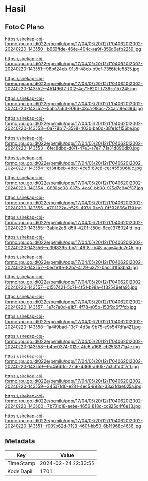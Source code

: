 # Hasil

## Foto C Plano

https://sirekap-obj-formc.kpu.go.id/022e/pemilu/pdpr/17/04/06/20/12/1704062012002-20240220-143550--b960ffde-46de-404c-aa9f-859d6efb2269.jpg

https://sirekap-obj-formc.kpu.go.id/022e/pemilu/pdpr/17/04/06/20/12/1704062012002-20240220-143551--98b624eb-91b5-48cb-b9cf-7356fcfe5835.jpg

https://sirekap-obj-formc.kpu.go.id/022e/pemilu/pdpr/17/04/06/20/12/1704062012002-20240220-143552--451496f7-f0f2-4e71-820f-f739ec157245.jpg

https://sirekap-obj-formc.kpu.go.id/022e/pemilu/pdpr/17/04/06/20/12/1704062012002-20240220-143552--5abb7563-9766-43ca-98ac-734ac18edd94.jpg

https://sirekap-obj-formc.kpu.go.id/022e/pemilu/pdpr/17/04/06/20/12/1704062012002-20240220-143553--0a778b17-3598-403b-ba0d-38fe1cf156be.jpg

https://sirekap-obj-formc.kpu.go.id/022e/pemilu/pdpr/17/04/06/20/12/1704062012002-20240220-143553--6fec8dbd-d87f-47e3-a7e7-71a31d890db0.jpg

https://sirekap-obj-formc.kpu.go.id/022e/pemilu/pdpr/17/04/06/20/12/1704062012002-20240220-143554--cf3d1beb-4dcc-4ce5-89c8-cec455606f0c.jpg

https://sirekap-obj-formc.kpu.go.id/022e/pemilu/pdpr/17/04/06/20/12/1704062012002-20240220-143554--8880ae93-637b-4ea0-bb08-975d7e848f37.jpg

https://sirekap-obj-formc.kpu.go.id/022e/pemilu/pdpr/17/04/06/20/12/1704062012002-20240220-143555--a704122e-b529-4974-9ac8-0f592866e139.jpg

https://sirekap-obj-formc.kpu.go.id/022e/pemilu/pdpr/17/04/06/20/12/1704062012002-20240220-143555--3ab1e2c8-d51f-4201-850d-6ce0378024fd.jpg

https://sirekap-obj-formc.kpu.go.id/022e/pemilu/pdpr/17/04/06/20/12/1704062012002-20240220-143556--c3918395-bb7f-46f8-ab48-aaae4adc7e45.jpg

https://sirekap-obj-formc.kpu.go.id/022e/pemilu/pdpr/17/04/06/20/12/1704062012002-20240220-143557--0edfe1fe-82b7-4129-a372-0acc31f53ba3.jpg

https://sirekap-obj-formc.kpu.go.id/022e/pemilu/pdpr/17/04/06/20/12/1704062012002-20240220-143557--c1567421-5c71-4f51-b98a-4f32549efa95.jpg

https://sirekap-obj-formc.kpu.go.id/022e/pemilu/pdpr/17/04/06/20/12/1704062012002-20240220-143557--1e7d7e0d-e1b7-4f78-a05b-153f2c6f7fcb.jpg

https://sirekap-obj-formc.kpu.go.id/022e/pemilu/pdpr/17/04/06/20/12/1704062012002-20240220-143558--1a489bad-13c7-4d3a-9b75-e9b547dfa421.jpg

https://sirekap-obj-formc.kpu.go.id/022e/pemilu/pdpr/17/04/06/20/12/1704062012002-20240220-143558--b4bc0374-012e-4fc6-a168-cb25f8371a4e.jpg

https://sirekap-obj-formc.kpu.go.id/022e/pemilu/pdpr/17/04/06/20/12/1704062012002-20240220-143559--9c456b1c-27b6-4369-a605-7a3cffd0f7d1.jpg

https://sirekap-obj-formc.kpu.go.id/022e/pemilu/pdpr/17/04/06/20/12/1704062012002-20240220-143559--34507fd0-e281-4ec5-993d-33a3fdae025a.jpg

https://sirekap-obj-formc.kpu.go.id/022e/pemilu/pdpr/17/04/06/20/12/1704062012002-20240220-143600--7b731c18-eebe-4656-818c-cc925c4f6e33.jpg

https://sirekap-obj-formc.kpu.go.id/022e/pemilu/pdpr/17/04/06/20/12/1704062012002-20240220-143551--f009b62d-7193-460f-bb50-6b15968c4636.jpg


## Metadata

| Key        | Value               |
| ---------- | ------------------- |
| Time Stamp | 2024-02-24 22:33:55 |
| Kode Dapil | 1701                |



